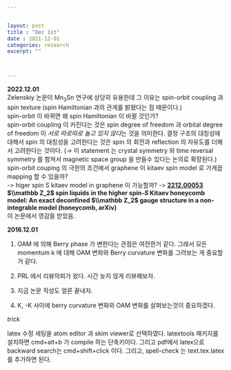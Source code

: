 ```yaml
---


layout: post
title : "Dec 1st"
date : 2021-12-01
categories: research
excerpt: ""



---
```



**2022.12.01**  
Zelenskiy 논문이 Mn$_3$Sn 연구에 상당히 유용한데 그 이유는 spin-orbit coupling 과 spin texture (spin Hamiltonian 과의 관게를 밝혔다는 점 때문이다.)  
spin-orbit 이 바뀌면 왜 spin Hamiltonian 이 바뀔 것인가?  
spin-orbit coupling 이 커진다는 것은 spin degree of freedom 과 orbital degree of freedom 이 *서로 따로따로 놀고 있지 않다*는 것을 의미한다. 
결정 구조의 대칭성에 대해서 spin 의 대칭성을 고려한다는 것은 spin 의 회전과 reflection 의 자유도를 더해서 고려한다는 것이다. ($\rightarrow$ 이 statement 는 crystal symmetry 와 time reversal symmetry 를 함쳐서 magnetic space group 을 만들수 있다는 논의로 확장된다.)  
spin-orbit couping 의 극한의 조건에서 graphene 이 kitaev spin model 로 가게끔 mapping 할 수 있을까?  
-> higer spin S kitaev model in graphene 이 가능할까? -> **[2212.00053](http://arxiv.org/abs/2212.00053)** **$\\mathbb Z_2$ spin liquids in the higher spin-$S$ Kitaev honeycomb model: An exact deconfined $\\mathbb Z_2$ gauge structure in a non-integrable model (honeycomb, arXiv)**  
이 논문에서 영감을 받았음. 




**2016.12.01**

1. OAM 에 의해 Berry phase 가 변한다는 관점은 여전한거 같다.
그래서 모든 momentum k 에 대해 OAM 변화와 Berry curvature 변화를 그려보는 게 중요할 거 같다.

2. PRL 에서 리뷰의뢰가 왔다. 시간 늦지 않게 리뷰해보자.

3. 지금 논문 작성도 얼른 끝내자.

4. K, -K 사이에 berry curvature 변화와 OAM 변화를 살펴보는것이 중요하겠다.



*trick*

latex 수정 세팅을 atom editor 과 skim viewer로 선택하였다.
latextools 패키지를 설치하면 cmd+alt+b 가 compile 하는 단축키이다.
그리고 pdf에서 latex으로 backward search는 cmd+shift+click 이다.
그리고, spell-check 는 text.tex.latex를 추가하면 된다.
